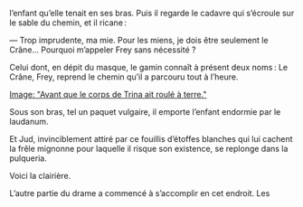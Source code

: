 l’enfant qu’elle tenait en ses bras. Puis il regarde le cadavre qui s’écroule sur le sable du chemin, et il ricane :

— Trop imprudente, ma mie. Pour les miens, je dois être seulement le Crâne… Pourquoi m’appeler Frey sans nécessité ?

Celui dont, en dépit du masque, le gamin connaît à présent deux noms : Le Crâne,  Frey, reprend le chemin qu’il a parcouru tout à l’heure.

[Image: "Avant que le corps de Trina ait roulé à terre."](../images/1-page-238.JPG)

Sous son bras, tel un paquet vulgaire, il emporte l’enfant endormie par le
laudanum.

Et Jud, invinciblement attiré par ce fouillis d’étoffes blanches qui lui
cachent la frêle mignonne pour laquelle il risque son existence, se replonge
dans la pulqueria.

Voici la clairière.

L’autre partie du drame a commencé à s’accomplir en cet endroit. Les
